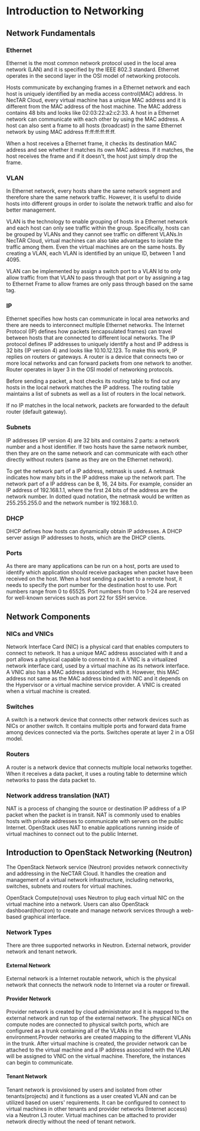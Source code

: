 # Introduction to Networking

## Network Fundamentals

### Ethernet

Ethernet is the most common network protocol used in the local area network (LAN) and
it is specified by the IEEE 802.3 standard. Ethernet operates in the second layer
in the OSI model of networking protocols.

Hosts communicate by exchanging frames in a Ethernet network and each host is uniquely
identified by an media access control(MAC) address. In NecTAR Cloud, every virtual
machine has a unique MAC address and it is different from the MAC address of the
host machine. The MAC address contains 48 bits and looks like 02:03:22:a2:c2:33.
A host in a Ethernet network can communicate with each other by using the MAC address.
A host can also sent a frame to all hosts (broadcast) in the same Ethernet network
by using MAC address ff:ff:ff:ff:ff:ff.

When a host receives a Ethernet frame, it checks its destination MAC address and
see whether it matches its own MAC address. If it matches, the host receives the
frame and if it doesn't, the host just simply drop the frame.

### VLAN

In Ethernet network, every hosts share the same network segment and therefore share
the same network traffic. However, it is useful to divide hosts into different groups
in order to isolate the network traffic and also for better management.

VLAN is the technology to enable grouping of hosts in a Ethernet network and each
host can only see traffic within the group. Specifically, hosts can be grouped by
VLANs and they cannot see traffic on different VLANs.In NecTAR Cloud, virtual
machines can also take advantages to isolate the traffic among them. Even the virtual
machines are on the same hosts. By creating a VLAN, each VLAN is identified by an
unique ID, between 1 and 4095.

VLAN can be implemented by assign a switch port to a VLAN Id to only allow traffic
from that VLAN to pass through that port or by assigning a tag to Ethernet Frame
to allow frames are only pass through based on the same tag.

### IP

Ethernet specifies how hosts can communicate in local area networks and there are
needs to interconnect multiple Ethernet networks. The Internet Protocol (IP)
defines how packets (encapsulated frames) can travel between hosts that are connected
to different local networks. The IP protocol defines IP addresses to uniquely identify
a host and IP address is 32 bits (IP version 4) and looks like 10.10.12.123. To
make this work, IP replies on routers or gateways. A router is a device that connects
two or more local networks and can forward packets from one network to another.
Router operates in layer 3 in the OSI model of networking protocols.

Before sending a packet, a host checks its routing table to find out any hosts
in the local network matches the IP address. The routing table maintains a list of
subnets as well as a list of routers in the local network.

If no IP matches in the local network, packets are forwarded to the default router
(default gateway).

### Subnets

IP addresses (IP version 4) are 32 bits and contains 2 parts: a network number
and a host identifier. If two hosts have the same network number, then they are
on the same network and can communicate with each other directly without routers
(same as they are on the Ethernet network).

To get the network part of a IP address, netmask is used. A netmask indicates
how many bits in the IP address make up the network part. The network part of
a IP address can be 8, 16, 24 bits. For example, consider an IP address of
192.168.1.1, where the first 24 bits of the address are the network number. In
dotted quad notation, the netmask would be written as 255.255.255.0 and the network
number is 192.168.1.0.

### DHCP

DHCP defines how hosts can dynamically obtain IP addresses. A DHCP server assign
IP addresses to hosts, which are the DHCP clients.

### Ports

As there are many applications can be run on a host, ports are used to identify
which application should receive packages when packet have been received on
the host. When a host sending a packet to a remote host, it needs to specify the
port number for the destination host to use. Port numbers range from 0 to 65525.
Port numbers from 0 to 1-24 are reserved for well-known services such as port 22
for SSH service.

## Network Components

### NICs and VNICs

Network Interface Card (NIC) is a physical card that enables computers to connect
to network. It has a unique MAC address associated with it and a port allows
a physical capable to connect to it. A VNIC is a virtualized network interface card,
used by a virtual machine as its network interface. A VNIC also has a MAC address
associated with it. However, this MAC address not same as the MAC address binded
with NIC and it depends on the Hypervisor or a virtual machine service provider.
A VNIC is created when a virtual machine is created.


### Switches

A switch is a network device that connects other network devices such as NICs or
another switch. It contains multiple ports and forward data frame among devices
connected via the ports. Switches operate at layer 2 in a OSI model.


### Routers

A router is a network device that connects multiple local networks together. When
it receives a data packet, it uses a routing table to determine which networks
to pass the data packet to.


### Network address translation (NAT)

NAT is a process of changing the source or destination IP address of a IP packet when
the packet is in transit. NAT is commonly used to enables hosts with private addresses
to communicate with servers on the public Internet. OpenStack uses NAT to enable
applications running inside of virtual machines to connect out to the public Internet.


## Introduction to OpenStack Networking (Neutron)

The OpenStack Network service (Neutron) provides network connectivity and addressing
in the NeCTAR Cloud. It handles the creation and management of a virtual network
infrastructure, including networks, switches, subnets and routers for virtual machines.

OpenStack Compute(nova) uses Neutron to plug each virtual NIC on the virtual machine
into a network. Users can also OpenStack dashboard(horizon) to create and manage
network services through a web-based graphical interface.

### Network Types

There are three supported networks in Neutron. External network, provider network
and tenant network.

#### External Network

External network is a Internet routable network, which is the physical network that
connects the network node to Internet via a router or firewall.

#### Provider Network

Provider network is created by cloud administrator and it is mapped to the external
network and run top of the external network. The physical NICs on compute nodes
are connected to physical switch ports, which are configured as a trunk containing
all of the VLANs in the environment.Provder networks are created mapping to the
different VLANs in the trunk. After virtual machine is created, the provider network
can be attached to the virtual machine and a IP address associated with the VLAN
will be assigned to VNIC on the virtual machine. Therefore, the instances can
begin to communicate.


#### Tenant Network

Tenant network is provisioned by users and isolated from other tenants(projects) and
it functions as a user created VLAN and can be utilized based on users' requirements.
It can be configured to connect to virtual machines in other tenants and
provider networks (Internet access) via a Neutron L3 router. Virtual machines can
be attached to provider network directly without the need of tenant network.
